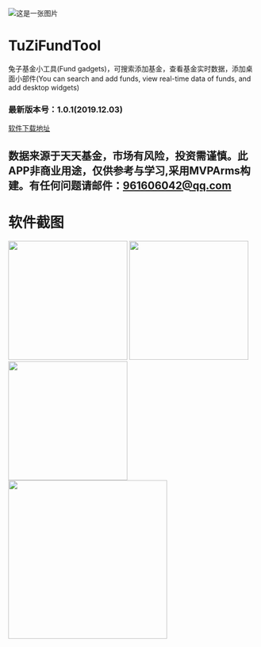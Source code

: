 ![这是一张图片](https://github.com/YangsBryant/TuZiFundTool/blob/master/tuzi_cover.png)
# TuZiFundTool
兔子基金小工具(Fund gadgets)，可搜索添加基金，查看基金实时数据，添加桌面小部件(You can search and add funds, view real-time data of funds, and add desktop widgets)

### 最新版本号：1.0.1(2019.12.03)

[软件下载地址](http://106.12.95.89/upload/TuZiFound.apk)

## 数据来源于天天基金，市场有风险，投资需谨慎。此APP非商业用途，仅供参考与学习,采用MVPArms构建。有任何问题请邮件：961606042@qq.com

# 软件截图

<img src="https://github.com/YangsBryant/TuZiFundTool/blob/master/tuzi_cover02.jpg" width="240" hegiht="320"/>
<img src="https://github.com/YangsBryant/TuZiFundTool/blob/master/tuzi_cover03.jpg" width="240" hegiht="320"/>
<img src="https://github.com/YangsBryant/TuZiFundTool/blob/master/tuzi_cover04.jpg" width="240" hegiht="320"/>
<img src="https://github.com/YangsBryant/TuZiFundTool/blob/master/tuzi_cover05.jpg" width=320" hegiht="480"/>

